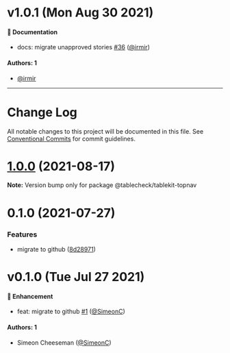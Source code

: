 # v1.0.1 (Mon Aug 30 2021)

#### 📝 Documentation

- docs: migrate unapproved stories [#36](https://github.com/tablecheck/tablekit/pull/36) ([@irmir](https://github.com/irmir))

#### Authors: 1

- [@irmir](https://github.com/irmir)

---

# Change Log

All notable changes to this project will be documented in this file.
See [Conventional Commits](https://conventionalcommits.org) for commit guidelines.

# [1.0.0](https://github.com/tablecheck/tablekit/compare/@tablecheck/tablekit-topnav@0.1.0...@tablecheck/tablekit-topnav@1.0.0) (2021-08-17)

**Note:** Version bump only for package @tablecheck/tablekit-topnav





# 0.1.0 (2021-07-27)


### Features

* migrate to github ([8d28971](https://github.com/tablecheck/tablekit/commit/8d28971175010fcb2a3cd9c48a749e7af1bdc9f9))





# v0.1.0 (Tue Jul 27 2021)

#### 🚀 Enhancement

- feat: migrate to github [#1](https://github.com/tablecheck/tablekit/pull/1) ([@SimeonC](https://github.com/SimeonC))

#### Authors: 1

- Simeon Cheeseman ([@SimeonC](https://github.com/SimeonC))
